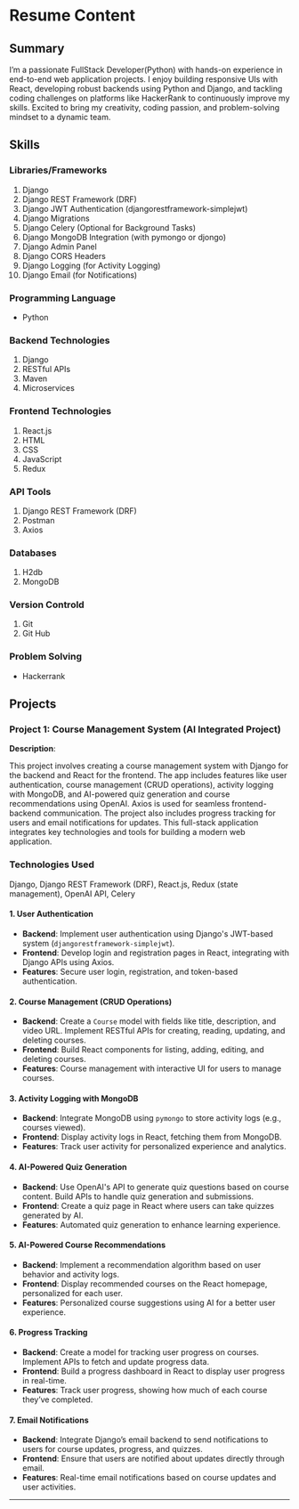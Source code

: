 # Resume Content

## **Summary**
I’m a passionate FullStack Developer(Python) with hands-on experience in end-to-end web application projects. I enjoy building responsive UIs with React, developing robust backends using Python and Django, and tackling coding challenges on platforms like HackerRank to continuously improve my skills. Excited to bring my creativity, coding passion, and problem-solving mindset to a dynamic team.

## Skills

### Libraries/Frameworks

1. Django
2. Django REST Framework (DRF)
3. Django JWT Authentication (djangorestframework-simplejwt)
4. Django Migrations
5. Django Celery (Optional for Background Tasks)
6. Django MongoDB Integration (with pymongo or djongo)
7. Django Admin Panel
8. Django CORS Headers
9. Django Logging (for Activity Logging)
10. Django Email (for Notifications)

### Programming Language

- Python

### Backend Technologies

1. Django
2. RESTful APIs
3. Maven
4. Microservices

### Frontend Technologies

1. React.js
2. HTML
3. CSS
4. JavaScript
5. Redux

### API Tools

1. Django REST Framework (DRF)
2. Postman
3. Axios

### Databases

1. H2db
2. MongoDB

### Version Controld
1. Git
2. Git Hub

### Problem Solving
 - Hackerrank

## Projects

### **Project 1: Course Management System (AI Integrated Project)**

**Description**:  

This project involves creating a course management system with Django for the backend and React for the frontend. The app includes features like user authentication, course management (CRUD operations), activity logging with MongoDB, and AI-powered quiz generation and course recommendations using OpenAI. Axios is used for seamless frontend-backend communication. The project also includes progress tracking for users and email notifications for updates. This full-stack application integrates key technologies and tools for building a modern web application.


### **Technologies Used**

Django, Django REST Framework (DRF), React.js, Redux (state management), OpenAI API, Celery



#### **1. User Authentication**
- **Backend**: Implement user authentication using Django's JWT-based system (`djangorestframework-simplejwt`).
- **Frontend**: Develop login and registration pages in React, integrating with Django APIs using Axios.
- **Features**: Secure user login, registration, and token-based authentication.

#### **2. Course Management (CRUD Operations)**
- **Backend**: Create a `Course` model with fields like title, description, and video URL. Implement RESTful APIs for creating, reading, updating, and deleting courses.
- **Frontend**: Build React components for listing, adding, editing, and deleting courses.
- **Features**: Course management with interactive UI for users to manage courses.

#### **3. Activity Logging with MongoDB**
- **Backend**: Integrate MongoDB using `pymongo` to store activity logs (e.g., courses viewed).
- **Frontend**: Display activity logs in React, fetching them from MongoDB.
- **Features**: Track user activity for personalized experience and analytics.

#### **4. AI-Powered Quiz Generation**
- **Backend**: Use OpenAI's API to generate quiz questions based on course content. Build APIs to handle quiz generation and submissions.
- **Frontend**: Create a quiz page in React where users can take quizzes generated by AI.
- **Features**: Automated quiz generation to enhance learning experience.

#### **5. AI-Powered Course Recommendations**
- **Backend**: Implement a recommendation algorithm based on user behavior and activity logs.
- **Frontend**: Display recommended courses on the React homepage, personalized for each user.
- **Features**: Personalized course suggestions using AI for a better user experience.

#### **6. Progress Tracking**
- **Backend**: Create a model for tracking user progress on courses. Implement APIs to fetch and update progress data.
- **Frontend**: Build a progress dashboard in React to display user progress in real-time.
- **Features**: Track user progress, showing how much of each course they’ve completed.

#### **7. Email Notifications**
- **Backend**: Integrate Django’s email backend to send notifications to users for course updates, progress, and quizzes.
- **Frontend**: Ensure that users are notified about updates directly through email.
- **Features**: Real-time email notifications based on course updates and user activities.


---
